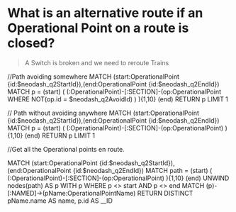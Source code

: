 # What is an alternative route if an Operational Point on a route is closed?

> A Switch is broken and we need to reroute Trains



//Path avoiding somewhere
MATCH 
    (start:OperationalPoint {id:$neodash_q2StartId}),(end:OperationalPoint {id:$neodash_q2EndId})
MATCH p =
    (start)
    ( (:OperationalPoint)-[:SECTION]-(op:OperationalPoint WHERE NOT(op.id = $neodash_q2AvoidId) ) ){1,10}
    (end)
RETURN p LIMIT 1


// Path without avoiding anywhere
MATCH 
    (start:OperationalPoint {id:$neodash_q2StartId}),(end:OperationalPoint {id:$neodash_q2EndId})
MATCH p =
    (start)
    ( (:OperationalPoint)-[:SECTION]-(op:OperationalPoint) ){1,10}
    (end)
RETURN p LIMIT 1





//Get all the Operational points en route.

MATCH 
    (start:OperationalPoint {id:$neodash_q2StartId}),(end:OperationalPoint {id:$neodash_q2EndId})
MATCH path =
    (start)
    ( (:OperationalPoint)-[:SECTION]-(op:OperationalPoint) ){1,10}
    (end)
UNWIND nodes(path) AS p
WITH p WHERE p <> start AND p <> end
MATCH (p)-[:NAMED]->(pName:OperationalPointName)
RETURN DISTINCT pName.name AS name, p.id AS __ID




